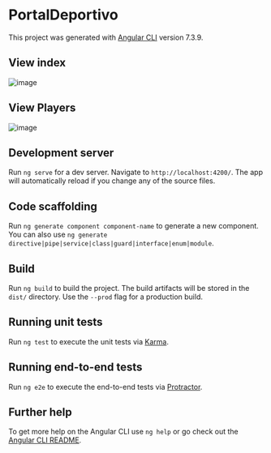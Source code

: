 # PortalDeportivo

This project was generated with [Angular CLI](https://github.com/angular/angular-cli) version 7.3.9.

## View index
![image](https://user-images.githubusercontent.com/20992846/69920003-fe068200-1450-11ea-9637-6b7de0889ed5.png)

## View Players
![image](https://user-images.githubusercontent.com/20992846/69920066-82f19b80-1451-11ea-8f89-b13617bda614.png)

## Development server

Run `ng serve` for a dev server. Navigate to `http://localhost:4200/`. The app will automatically reload if you change any of the source files.

## Code scaffolding

Run `ng generate component component-name` to generate a new component. You can also use `ng generate directive|pipe|service|class|guard|interface|enum|module`.

## Build

Run `ng build` to build the project. The build artifacts will be stored in the `dist/` directory. Use the `--prod` flag for a production build.

## Running unit tests

Run `ng test` to execute the unit tests via [Karma](https://karma-runner.github.io).

## Running end-to-end tests

Run `ng e2e` to execute the end-to-end tests via [Protractor](http://www.protractortest.org/).

## Further help

To get more help on the Angular CLI use `ng help` or go check out the [Angular CLI README](https://github.com/angular/angular-cli/blob/master/README.md).

